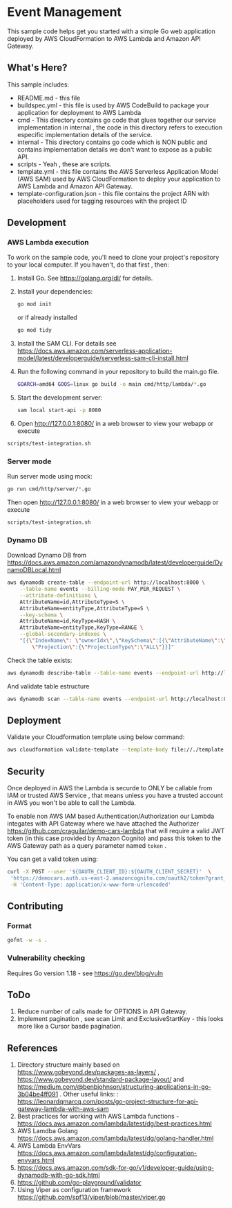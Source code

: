# Event Management

This sample code helps get you started with a simple Go web application deployed by AWS CloudFormation to AWS Lambda and Amazon API Gateway.

## What's Here?

This sample includes:

* README.md - this file
* buildspec.yml - this file is used by AWS CodeBuild to package your
  application for deployment to AWS Lambda
* cmd - This directory contains go code that glues together our service implementation in internal , the code in this directory refers to execution especific implementation details of the service.
* internal - This directory contains go code  which is NON public and contains implementation details we don't want to expose as a public API.
* scripts - Yeah , these are scripts.
* template.yml - this file contains the AWS Serverless Application Model (AWS SAM) used
  by AWS CloudFormation to deploy your application to AWS Lambda and Amazon API
  Gateway.
* template-configuration.json - this file contains the project ARN with placeholders used for tagging resources with the project ID  

## Development

### AWS Lambda execution

To work on the sample code, you'll need to clone your project's repository to your
local computer. If you haven't, do that first , then:

1. Install Go.  See https://golang.org/dl/ for details.

1. Install your dependencies:

    ```bash
    go mod init
    ```

    or if already installed

    ```bash
    go mod tidy
    ```

1. Install the SAM CLI. For details see https://docs.aws.amazon.com/serverless-application-model/latest/developerguide/serverless-sam-cli-install.html

1. Run the following command in your repository to build the main.go file.

    ```bash
    GOARCH=amd64 GOOS=linux go build -o main cmd/http/lambda/*.go
    ```

1. Start the development server:

    ```bash
    sam local start-api -p 8080
    ```

1. Open http://127.0.0.1:8080/ in a web browser to view your webapp or execute

  ```bash
  scripts/test-integration.sh
  ```

### Server mode

Run server mode using mock:

```bash
go run cmd/http/server/*.go
```

Then open http://127.0.0.1:8080/ in a web browser to view your webapp or execute

  ```bash
  scripts/test-integration.sh
  ```

### Dynamo DB

Download Dynamo DB from  https://docs.aws.amazon.com/amazondynamodb/latest/developerguide/DynamoDBLocal.html

```bash
aws dynamodb create-table --endpoint-url http://localhost:8000 \
	--table-name events --billing-mode PAY_PER_REQUEST \
	--attribute-definitions \
	AttributeName=id,AttributeType=S \
	AttributeName=entityType,AttributeType=S \
	--key-schema \
	AttributeName=id,KeyType=HASH \
	AttributeName=entityType,KeyType=RANGE \
	--global-secondary-indexes \
	"[{\"IndexName\": \"ownerIdx\",\"KeySchema\":[{\"AttributeName\":\"entityType\",\"KeyType\":\"HASH\"}], \
        \"Projection\":{\"ProjectionType\":\"ALL\"}}]"
```

Check the table exists:

```bash
aws dynamodb describe-table --table-name events --endpoint-url http://localhost:800
```

And validate table estructure

```bash
aws dynamodb scan --table-name events --endpoint-url http://localhost:8000
```

## Deployment

Validate your Cloudformation template using below command:

```bash
aws cloudformation validate-template --template-body file://./template.yml
```

## Security

Once deployed in AWS the Lambda is securde to ONLY be callable from IAM or trusted AWS Service , that means unless you have a trusted account in AWS you
won't be able to call the Lambda.

To enable non AWS IAM based Authentication/Authorization our Lambda integates with API Gateway where we have attached the Authorizer https://github.com/craguilar/demo-cars-lambda that will require a valid JWT token (in this case provided by Amazon Cognito) and pass this token to the AWS Gateway path as a query parameter named `token` .

You can get a valid token using:

```bash
curl -X POST --user '${OAUTH_CLIENT_ID}:${OAUTH_CLIENT_SECRET}'  \
 'https://democars.auth.us-east-2.amazoncognito.com/oauth2/token?grant_type=client_credentials&scope=profile' \
 -H 'Content-Type: application/x-www-form-urlencoded'
```

## Contributing

### Format

```bash
gofmt -w -s .
```

### Vulnerability checking

Requires Go version 1.18 - see https://go.dev/blog/vuln

## ToDo

1. Reduce number of calls made for OPTIONS in API Gateway.
1. Implement pagination , see scan Limit and ExclusiveStartKey - this looks more like a Cursor basde pagination.

## References

1. Directory structure mainly based on https://www.gobeyond.dev/packages-as-layers/ , https://www.gobeyond.dev/standard-package-layout/ and  https://medium.com/@benbjohnson/structuring-applications-in-go-3b04be4ff091 . Other useful links:   : https://leonardqmarcq.com/posts/go-project-structure-for-api-gateway-lambda-with-aws-sam 
1. Best practices for working with AWS Lambda functions - https://docs.aws.amazon.com/lambda/latest/dg/best-practices.html
1. AWS Lamdba Golang https://docs.aws.amazon.com/lambda/latest/dg/golang-handler.html
1. AWS Lambda EnvVars https://docs.aws.amazon.com/lambda/latest/dg/configuration-envvars.html
1. https://docs.aws.amazon.com/sdk-for-go/v1/developer-guide/using-dynamodb-with-go-sdk.html
1. https://github.com/go-playground/validator
1. Using Viper as configuration framework https://github.com/spf13/viper/blob/master/viper.go